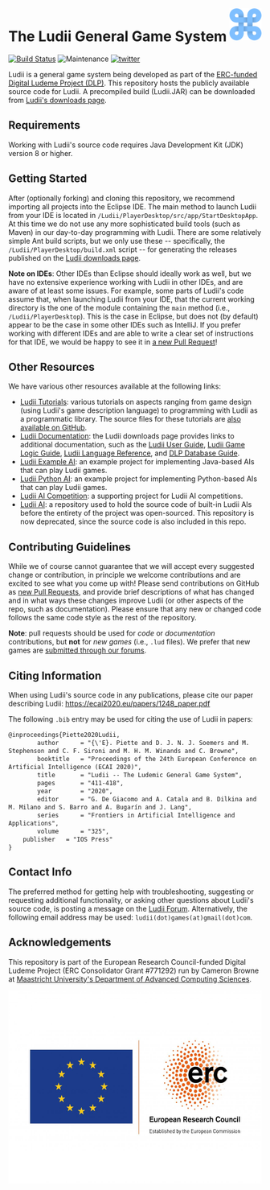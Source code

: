 <img align="right" src="./resources/ludii-logo-64x64.png">

# The Ludii General Game System

<!--[![Documentation Status](https://readthedocs.org/projects/ludiitutorials/badge/?version=latest)](https://ludiitutorials.readthedocs.io/en/latest/?badge=latest)-->
[![Build Status](https://travis-ci.com/Ludeme/Ludii.svg?branch=master)](https://travis-ci.com/Ludeme/Ludii)
![Maintenance](https://img.shields.io/badge/Maintained%3F-yes-green.svg)
[![twitter](https://img.shields.io/twitter/follow/ludiigames?style=social)](https://twitter.com/intent/follow?screen_name=ludiigames)

Ludii is a general game system being developed as part of the [ERC-funded Digital Ludeme Project (DLP)](http://ludeme.eu/). This repository hosts the publicly available source code for Ludii. A precompiled build (Ludii.JAR) can be downloaded from [Ludii's downloads page](https://ludii.games/download.php).

## Requirements

Working with Ludii's source code requires Java Development Kit (JDK) version 8 or higher.

## Getting Started

After (optionally forking) and cloning this repository, we recommend importing all projects into the Eclipse IDE. The main method to launch Ludii from your IDE is located in `/Ludii/PlayerDesktop/src/app/StartDesktopApp`. At this time we do not use any more sophisticated build tools (such as Maven) in our day-to-day programming with Ludii. There are some relatively simple Ant build scripts, but we only use these -- specifically, the `/Ludii/PlayerDesktop/build.xml` script -- for generating the releases published on the [Ludii downloads page](https://ludii.games/download.php).

**Note on IDEs**: Other IDEs than Eclipse should ideally work as well, but we have no extensive experience working with Ludii in other IDEs, and are aware of at least some issues. For example, some parts of Ludii's code assume that, when launching Ludii from your IDE, that the current working directory is the one of the module containing the `main` method (i.e., `/Ludii/PlayerDesktop`). This is the case in Eclipse, but does not (by default) appear to be the case in some other IDEs such as IntelliJ. If you prefer working with different IDEs and are able to write a clear set of instructions for that IDE, we would be happy to see it in [a new Pull Request](https://github.com/Ludeme/Ludii/pulls)!

## Other Resources

We have various other resources available at the following links:

- [Ludii Tutorials](https://ludiitutorials.readthedocs.io/en/latest/): various tutorials on aspects ranging from game design (using Ludii's game description language) to programming with Ludii as a programmatic library. The source files for these tutorials are [also available on GitHub](https://github.com/Ludeme/LudiiTutorials).
- [Ludii Documentation](https://ludii.games/download.php): the Ludii downloads page provides links to additional documentation, such as the [Ludii User Guide](https://ludii.games/downloads/LudiiUserGuide.pdf), [Ludii Game Logic Guide](https://ludii.games/downloads/LudiiGameLogicGuide.pdf), [Ludii Language Reference](https://ludii.games/downloads/LudiiLanguageReference.pdf), and [DLP Database Guide](https://ludii.games/downloads/DLP_Database_Guide.pdf).
- [Ludii Example AI](https://github.com/Ludeme/LudiiExampleAI): an example project for implementing Java-based AIs that can play Ludii games.
- [Ludii Python AI](https://github.com/Ludeme/LudiiPythonAI): an example project for implementing Python-based AIs that can play Ludii games.
- [Ludii AI Competition](https://github.com/Ludeme/LudiiAICompetition): a supporting project for Ludii AI competitions.
- [Ludii AI](https://github.com/Ludeme/LudiiAI): a repository used to hold the source code of built-in Ludii AIs before the entirety of the project was open-sourced. This repository is now deprecated, since the source code is also included in this repo.

## Contributing Guidelines

While we of course cannot guarantee that we will accept every suggested change or contribution, in principle we welcome contributions and are excited to see what you come up with! Please send contributions on GitHub as [new Pull Requests](https://github.com/Ludeme/Ludii/pulls), and provide brief descriptions of what has changed and in what ways these changes improve Ludii (or other aspects of the repo, such as documentation). Please ensure that any new or changed code follows the same code style as the rest of the repository.

**Note**: pull requests should be used for *code* or *documentation* contributions, but **not** for *new games* (i.e., `.lud` files). We prefer that new games are [submitted through our forums](https://ludii.games/forums/forumdisplay.php?fid=23).

## Citing Information

When using Ludii's source code in any publications, please cite our paper describing Ludii: https://ecai2020.eu/papers/1248_paper.pdf

The following `.bib` entry may be used for citing the use of Ludii in papers:


	@inproceedings{Piette2020Ludii,
            author      = "{\'E}. Piette and D. J. N. J. Soemers and M. Stephenson and C. F. Sironi and M. H. M. Winands and C. Browne",
            booktitle   = "Proceedings of the 24th European Conference on Artificial Intelligence (ECAI 2020)",
            title       = "Ludii -- The Ludemic General Game System",
            pages       = "411-418",
            year        = "2020",
            editor      = "G. De Giacomo and A. Catala and B. Dilkina and M. Milano and S. Barro and A. Bugarín and J. Lang",
            series      = "Frontiers in Artificial Intelligence and Applications",
            volume      = "325",
	    publisher	= "IOS Press"
    }

## Contact Info

The preferred method for getting help with troubleshooting, suggesting or
requesting additional functionality, or asking other questions about Ludii's source code, 
is posting a message on the [Ludii Forum](https://ludii.games/forums/).
Alternatively, the following email address may be used: `ludii(dot)games(at)gmail(dot)com`.

## Acknowledgements

This repository is part of the European Research Council-funded Digital Ludeme Project (ERC Consolidator Grant \#771292) run by Cameron Browne at [Maastricht University's Department of Advanced Computing Sciences](https://www.maastrichtuniversity.nl/dacs). 

<a href="https://erc.europa.eu/"><img src="./resources/LOGO_ERC-FLAG_EU_.jpg" title="Funded by the European Research Council" alt="European Research Council Logo" height="384"></a>
